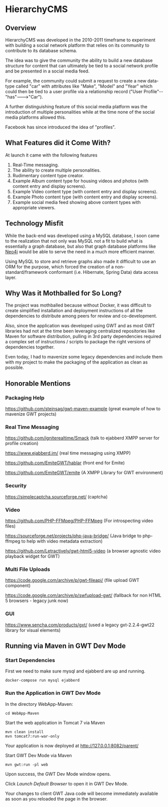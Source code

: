 HierarchyCMS
=================

Overview
--------

HierarchyCMS was developed in the 2010-2011 timeframe to experiment with building a social network platform that relies on its community to contribute to its database schema. 

The idea was to give the community the ability to build a new database structure for content that can ultimately be tied to a social network profile and be presented in a social media feed. 

For example, the community could submit a request to create a new data-type called "car" with attributes like "Make", "Model" and "Year" which could then be tied to a user profile via a relationship record ("User Profile"--"has"--->"Car"). 

A further distinguishing feature of this social media platform was the introduction of multiple personalities while at the time none of the social media platforms allowed this.  

Facebook has since introduced the idea of "profiles". 

## What Features did it Come With?

At launch it came with the following features

1. Real-Time messaging.
2. The ability to create multiple personalities. 
3. Rudimentary content type creator. 
4. Example Album content type for housing videos and photos (with content entry and display screens). 
5. Example Video content type (with content entry and display screens). 
6. Example Photo content type (with content entry and display screens). 
7. Example social media feed showing above content types with appropriate viewers.

## Technology Misfit

While the back-end was developed using a MySQL database, I soon came to the realization that not only was MySQL not a fit to build what is essentially a graph database, but also that graph database platforms like [Neo4j](https://neo4j.com/) would be able to serve the need in a much more efficient manner. 

Using MySQL to store and retrieve graphs also made it difficult to use an ORM for the purpose, which forced the creation of a non-standard/framework conformant (i.e. Hibernate, Spring Data) data access layer. 

## Why Was it Mothballed for So Long?

The project was mothballed because without Docker, it was difficult to create simplified installation and deployment instructions of all the dependencies to distribute among peers for review and co-development. 

Also, since the application was developed using GWT and as most GWT libraries had not at the time been leveraging centralized repositories like Maven for software distribution, pulling in 3rd party dependencies required a complex set of instructions / scripts to package the right versions of dependencies together.

Even today, I had to mavenize some legacy dependencies and include them with my project to make the packaging of the application as clean as possible. 

## Honorable Mentions 

### Packaging Help

https://github.com/steinsag/gwt-maven-example (great example of how to mavenize GWT projects)

### Real Time Messaging

https://github.com/igniterealtime/Smack (talk to ejabberd XMPP server for profile creation)

https://www.ejabberd.im/ (real time messaging using XMPP)

https://github.com/EmiteGWT/hablar (front end for Emite)

https://github.com/EmiteGWT/emite (A XMPP Library for GWT environment)

### Security

https://simplecaptcha.sourceforge.net/ (captcha)

### Video

https://github.com/PHP-FFMpeg/PHP-FFMpeg (For introspecting video files)

https://sourceforge.net/projects/php-java-bridge/ (Java bridge to php-ffmpeg to help with video metadata extraction)

https://github.com/Letractively/gwt-html5-video (a browser agnostic video playback widget for GWT)

### Multi File Uploads

https://code.google.com/archive/p/gwt-fileapi/ (file upload GWT component)

https://code.google.com/archive/p/swfupload-gwt/ (fallback for non HTML 5 browsers - legacy junk now)

### GUI

https://www.sencha.com/products/gxt/ (used a legacy gxt-2.2.4-gwt22 library for visual elements)



Running via Maven in GWT Dev Mode
---------------------------------

### Start Dependencies

First we need to make sure mysql and ejabberd are up and running. 

```
docker-compose run mysql ejabberd
```

### Run the Application in GWT Dev Mode

In the directory WebApp-Maven:

```
cd WebApp-Maven
```

Start the web application in Tomcat 7 via Maven

```
mvn clean install
mvn tomcat7:run-war-only
```

Your application is now deployed at http://127.0.0.1:8082/parent/

Start GWT Dev Mode via Maven

```
mvn gwt:run -pl web
```

Upon success, the GWT Dev Mode window opens. 

Click *Launch Default Browser* to open it in GWT Dev Mode.

Your changes to client GWT Java code will become immediately available as soon as you reloaded the page in the browser.

